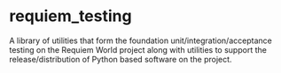 # requiem_testing
A library of utilities that form the foundation unit/integration/acceptance testing on the Requiem World project along with utilities to support the release/distribution of Python based software on the project.
